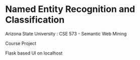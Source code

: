 # Named Entity Recognition and Classification
Arizona State University : CSE 573 - Semantic Web Mining

Course Project

Flask based UI on localhost

